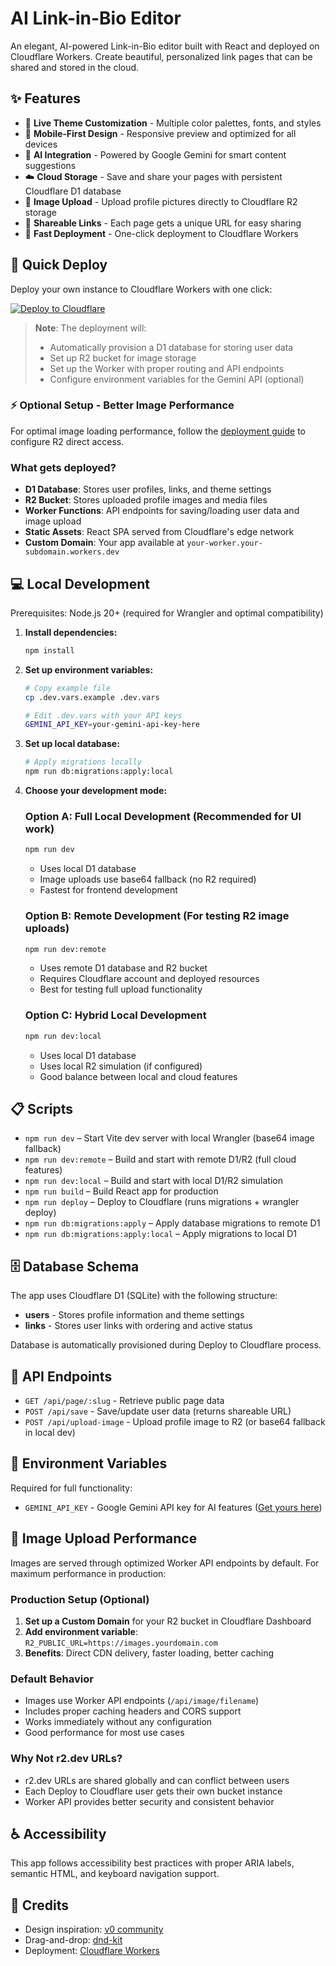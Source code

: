 # AI Link-in-Bio Editor

An elegant, AI-powered Link-in-Bio editor built with React and deployed on Cloudflare Workers. Create beautiful, personalized link pages that can be shared and stored in the cloud.

## ✨ Features

- 🎨 **Live Theme Customization** - Multiple color palettes, fonts, and styles
- 📱 **Mobile-First Design** - Responsive preview and optimized for all devices  
- 🤖 **AI Integration** - Powered by Google Gemini for smart content suggestions
- ☁️ **Cloud Storage** - Save and share your pages with persistent Cloudflare D1 database
- 📸 **Image Upload** - Upload profile pictures directly to Cloudflare R2 storage
- 🔗 **Shareable Links** - Each page gets a unique URL for easy sharing
- 🚀 **Fast Deployment** - One-click deployment to Cloudflare Workers

## 🚀 Quick Deploy

Deploy your own instance to Cloudflare Workers with one click:

[![Deploy to Cloudflare](https://deploy.workers.cloudflare.com/button)](https://deploy.workers.cloudflare.com/?url=https://github.com/linyiru/ai-link-in-bio-editor)

> **Note**: The deployment will:
> - Automatically provision a D1 database for storing user data  
> - Set up R2 bucket for image storage
> - Set up the Worker with proper routing and API endpoints
> - Configure environment variables for the Gemini API (optional)

### ⚡ Optional Setup - Better Image Performance

For optimal image loading performance, follow the [deployment guide](./DEPLOY.md) to configure R2 direct access.

### What gets deployed?

- **D1 Database**: Stores user profiles, links, and theme settings
- **R2 Bucket**: Stores uploaded profile images and media files
- **Worker Functions**: API endpoints for saving/loading user data and image upload
- **Static Assets**: React SPA served from Cloudflare's edge network
- **Custom Domain**: Your app available at `your-worker.your-subdomain.workers.dev`

## 💻 Local Development

Prerequisites: Node.js 20+ (required for Wrangler and optimal compatibility)

1. **Install dependencies:**
   ```bash
   npm install
   ```

2. **Set up environment variables:**
   ```bash
   # Copy example file
   cp .dev.vars.example .dev.vars
   
   # Edit .dev.vars with your API keys
   GEMINI_API_KEY=your-gemini-api-key-here
   ```

3. **Set up local database:**
   ```bash
   # Apply migrations locally
   npm run db:migrations:apply:local
   ```

4. **Choose your development mode:**

   ### Option A: Full Local Development (Recommended for UI work)
   ```bash
   npm run dev
   ```
   - Uses local D1 database
   - Image uploads use base64 fallback (no R2 required)
   - Fastest for frontend development

   ### Option B: Remote Development (For testing R2 image uploads)
   ```bash
   npm run dev:remote
   ```
   - Uses remote D1 database and R2 bucket
   - Requires Cloudflare account and deployed resources
   - Best for testing full upload functionality

   ### Option C: Hybrid Local Development
   ```bash
   npm run dev:local
   ```
   - Uses local D1 database
   - Uses local R2 simulation (if configured)
   - Good balance between local and cloud features

## 📋 Scripts

- `npm run dev` – Start Vite dev server with local Wrangler (base64 image fallback)
- `npm run dev:remote` – Build and start with remote D1/R2 (full cloud features)  
- `npm run dev:local` – Build and start with local D1/R2 simulation
- `npm run build` – Build React app for production
- `npm run deploy` – Deploy to Cloudflare (runs migrations + wrangler deploy)
- `npm run db:migrations:apply` – Apply database migrations to remote D1
- `npm run db:migrations:apply:local` – Apply migrations to local D1

## 🗄️ Database Schema

The app uses Cloudflare D1 (SQLite) with the following structure:

- **users** - Stores profile information and theme settings
- **links** - Stores user links with ordering and active status

Database is automatically provisioned during Deploy to Cloudflare process.

## 🎯 API Endpoints

- `GET /api/page/:slug` - Retrieve public page data
- `POST /api/save` - Save/update user data (returns shareable URL)
- `POST /api/upload-image` - Upload profile image to R2 (or base64 fallback in local dev)

## 🔧 Environment Variables

Required for full functionality:

- `GEMINI_API_KEY` - Google Gemini API key for AI features ([Get yours here](https://aistudio.google.com/app/apikey))

## 📸 Image Upload Performance

Images are served through optimized Worker API endpoints by default. For maximum performance in production:

### Production Setup (Optional)
1. **Set up a Custom Domain** for your R2 bucket in Cloudflare Dashboard
2. **Add environment variable**: `R2_PUBLIC_URL=https://images.yourdomain.com` 
3. **Benefits**: Direct CDN delivery, faster loading, better caching

### Default Behavior
- Images use Worker API endpoints (`/api/image/filename`)
- Includes proper caching headers and CORS support
- Works immediately without any configuration
- Good performance for most use cases

### Why Not r2.dev URLs?
- r2.dev URLs are shared globally and can conflict between users
- Each Deploy to Cloudflare user gets their own bucket instance
- Worker API provides better security and consistent behavior

## ♿ Accessibility

This app follows accessibility best practices with proper ARIA labels, semantic HTML, and keyboard navigation support.

## 📄 Credits

- Design inspiration: [v0 community](https://v0.app/community/v0-me-Zz6mBLdU9bC)
- Drag-and-drop: [dnd-kit](https://github.com/clauderic/dnd-kit)
- Deployment: [Cloudflare Workers](https://workers.cloudflare.com/)
